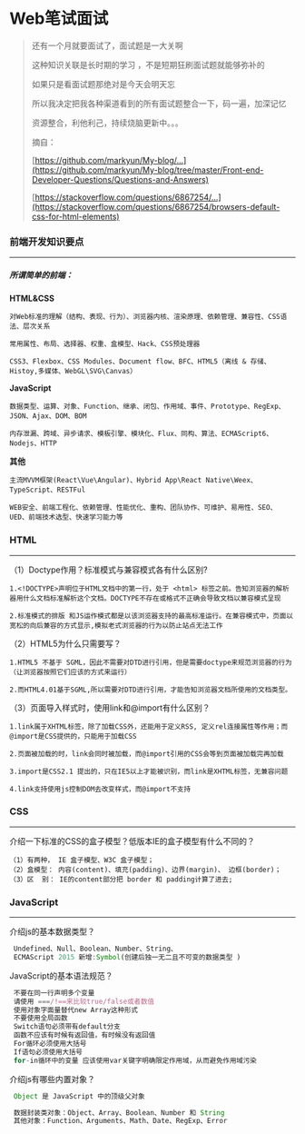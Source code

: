 # Web笔试面试





> 还有一个月就要面试了，面试题是一大关啊
>
> 这种知识关联是长时期的学习 ，不是短期狂刷面试题就能够弥补的
>
> 如果只是看面试题那绝对是今天会明天忘
>
> 所以我决定把我各种渠道看到的所有面试题整合一下，码一遍，加深记忆
>
> 资源整合，利他利己，持续烧脑更新中。。。
>
> 摘自：
>
> [https://github.com/markyun/My-blog/...](https://github.com/markyun/My-blog/tree/master/Front-end-Developer-Questions/Questions-and-Answers)
>
> [https://stackoverflow.com/questions/6867254/...](https://stackoverflow.com/questions/6867254/browsers-default-css-for-html-elements)
>







### 前端开发知识要点

---

##### 所谓简单的前端：

**HTML&CSS**

```
对Web标准的理解（结构、表现、行为）、浏览器内核、渲染原理、依赖管理、兼容性、CSS语法、层次关系

常用属性、布局、选择器、权重、盒模型、Hack、CSS预处理器

CSS3、Flexbox、CSS Modules、Document flow、BFC、HTML5（离线 & 存储、Histoy,多媒体、WebGL\SVG\Canvas）
```

**JavaScript**

```
数据类型、运算、对象、Function、继承、闭包、作用域、事件、Prototype、RegExp、JSON、Ajax、DOM、BOM

内存泄漏、跨域、异步请求、模板引擎、模块化、Flux、同构、算法、ECMAScript6、Nodejs、HTTP
```

**其他**

```
主流MVVM框架(React\Vue\Angular)、Hybrid App\React Native\Weex、TypeScript、RESTFul

WEB安全、前端工程化、依赖管理、性能优化、重构、团队协作、可维护、易用性、SEO、UED、前端技术选型、快速学习能力等
```









### HTML

---



（1）Doctype作用？标准模式与兼容模式各有什么区别? 

```
1.<!DOCTYPE>声明位于HTML文档中的第一行，处于 <html> 标签之前。告知浏览器的解析器用什么文档标准解析这个文档。DOCTYPE不存在或格式不正确会导致文档以兼容模式呈现

2.标准模式的排版 和JS运作模式都是以该浏览器支持的最高标准运行。在兼容模式中，页面以宽松的向后兼容的方式显示,模拟老式浏览器的行为以防止站点无法工作
```



（2）HTML5为什么只需要写<!DOCTYPE HTML>？ 

```
1.HTML5 不基于 SGML，因此不需要对DTD进行引用，但是需要doctype来规范浏览器的行为（让浏览器按照它们应该的方式来运行）

2.而HTML4.01基于SGML,所以需要对DTD进行引用，才能告知浏览器文档所使用的文档类型。
```



（3）页面导入样式时，使用link和@import有什么区别？ 

```
1.link属于XHTML标签，除了加载CSS外，还能用于定义RSS, 定义rel连接属性等作用；而@import是CSS提供的，只能用于加载CSS

2.页面被加载的时，link会同时被加载，而@import引用的CSS会等到页面被加载完再加载

3.import是CSS2.1 提出的，只在IE5以上才能被识别，而link是XHTML标签，无兼容问题
   
4.link支持使用js控制DOM去改变样式，而@import不支持
```















### CSS

---



介绍一下标准的CSS的盒子模型？低版本IE的盒子模型有什么不同的？ 

```
（1）有两种， IE 盒子模型、W3C 盒子模型；
（2）盒模型： 内容(content)、填充(padding)、边界(margin)、 边框(border)；
（3）区  别： IE的content部分把 border 和 padding计算了进去;
```





















### JavaScript

---



介绍js的基本数据类型？

```js
 Undefined、Null、Boolean、Number、String、
 ECMAScript 2015 新增:Symbol(创建后独一无二且不可变的数据类型 )
```



JavaScript的基本语法规范？ 

```js
 不要在同一行声明多个变量
 请使用 ===/!==来比较true/false或者数值
 使用对象字面量替代new Array这种形式
 不要使用全局函数
 Switch语句必须带有default分支
 函数不应该有时候有返回值，有时候没有返回值
 For循环必须使用大括号
 If语句必须使用大括号
 for-in循环中的变量 应该使用var关键字明确限定作用域，从而避免作用域污染
```



介绍js有哪些内置对象？ 

```js
 Object 是 JavaScript 中的顶级父对象

 数据封装类对象：Object、Array、Boolean、Number 和 String
 其他对象：Function、Arguments、Math、Date、RegExp、Error
```































